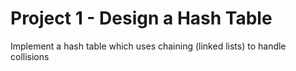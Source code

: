 # Project 1 - Design a Hash Table
Implement a hash table which uses chaining (linked lists) to handle collisions
